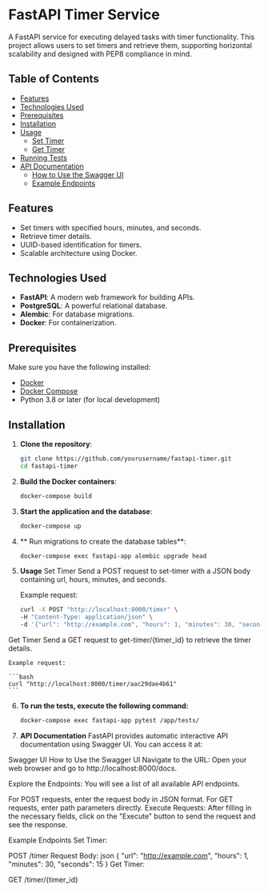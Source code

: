 # FastAPI Timer Service

A FastAPI service for executing delayed tasks with timer functionality. This project allows users to set timers and retrieve them, supporting horizontal scalability and designed with PEP8 compliance in mind.

## Table of Contents

- [Features](#features)
- [Technologies Used](#technologies-used)
- [Prerequisites](#prerequisites)
- [Installation](#installation)
- [Usage](#usage)
  - [Set Timer](#set-timer)
  - [Get Timer](#get-timer)
- [Running Tests](#running-tests)
- [API Documentation](#api-documentation)
  - [How to Use the Swagger UI](#how-to-use-the-swagger-ui)
  - [Example Endpoints](#example-endpoints)

## Features

- Set timers with specified hours, minutes, and seconds.
- Retrieve timer details.
- UUID-based identification for timers.
- Scalable architecture using Docker.

## Technologies Used

- **FastAPI**: A modern web framework for building APIs.
- **PostgreSQL**: A powerful relational database.
- **Alembic**: For database migrations.
- **Docker**: For containerization.

## Prerequisites

Make sure you have the following installed:

- [Docker](https://docs.docker.com/get-docker/)
- [Docker Compose](https://docs.docker.com/compose/install/)
- Python 3.8 or later (for local development)

## Installation

1. **Clone the repository**:

   ```bash
   git clone https://github.com/yourusername/fastapi-timer.git
   cd fastapi-timer
   ```

2. **Build the Docker containers**:

    ```bash
    docker-compose build
    ```

3. **Start the application and the database**:

    ```bash
    docker-compose up
    ```
4.  ** Run migrations to create the database tables**:

    ``` bash
    docker-compose exec fastapi-app alembic upgrade head
    ```

5. **Usage**
Set Timer
Send a POST request to set-timer with a JSON body containing url, hours, minutes, and seconds.

    Example request:

    ``` bash
    curl -X POST "http://localhost:8000/timer" \
    -H "Content-Type: application/json" \
    -d '{"url": "http://example.com", "hours": 1, "minutes": 30, "seconds": 15}'
    ```

Get Timer
Send a GET request to get-timer/{timer_id} to retrieve the timer details.

    Example request:

    ```bash
    curl "http://localhost:8000/timer/aac29dae4b61"
    ```

6. **To run the tests, execute the following command:**

    ```bash
    docker-compose exec fastapi-app pytest /app/tests/
    ```

7. **API Documentation**
FastAPI provides automatic interactive API documentation using Swagger UI. You can access it at:

Swagger UI
How to Use the Swagger UI
Navigate to the URL: Open your web browser and go to http://localhost:8000/docs.

Explore the Endpoints: You will see a list of all available API endpoints.

For POST requests, enter the request body in JSON format.
For GET requests, enter path parameters directly.
Execute Requests: After filling in the necessary fields, click on the "Execute" button to send the request and see the response.

Example Endpoints
Set Timer:

POST /timer
Request Body:
json
{
  "url": "http://example.com",
  "hours": 1,
  "minutes": 30,
  "seconds": 15
}
Get Timer:

GET /timer/{timer_id}